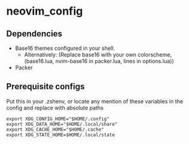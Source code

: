 # neovim_config

## Dependencies

* Base16 themes configured in your shell.
  * Alternatively: (Replace base16 with your own colorscheme, (base16.lua, nvim-base16 in packer.lua, lines in options.lua))
* Packer

## Prerequisite configs

Put this in your .zshenv, or locate any mention of these variables in the config and replace with absolute paths

    export XDG_CONFIG_HOME="$HOME/.config"
    export XDG_DATA_HOME="$HOME/.local/share"
    export XDG_CACHE_HOME="$HOME/.cache"
    export XDG_STATE_HOME=$HOME/.local/state
